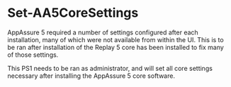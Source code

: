 # Set-AA5CoreSettings
AppAssure 5 required a number of settings configured after each installation, many of which were not available from within the UI. This is to be ran after installation of the Replay 5 core has been installed to fix many of those settings.

This PS1 needs to be ran as administrator, and will set all core settings necessary after installing the AppAssure 5 core software.
